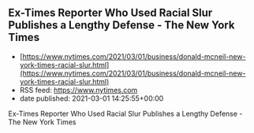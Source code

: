 ## Ex-Times Reporter Who Used Racial Slur Publishes a Lengthy Defense - The New York Times
 - [https://www.nytimes.com/2021/03/01/business/donald-mcneil-new-york-times-racial-slur.html](https://www.nytimes.com/2021/03/01/business/donald-mcneil-new-york-times-racial-slur.html)
 - RSS feed: https://www.nytimes.com
 - date published: 2021-03-01 14:25:55+00:00

Ex-Times Reporter Who Used Racial Slur Publishes a Lengthy Defense - The New York Times


